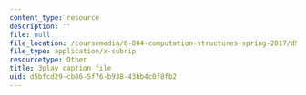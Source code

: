 ```yaml
---
content_type: resource
description: ''
file: null
file_location: /coursemedia/6-004-computation-structures-spring-2017/d5bfcd29cb865f76b93843bb4c0f8fb2_q30W7ApRqjI.vtt
file_type: application/x-subrip
resourcetype: Other
title: 3play caption file
uid: d5bfcd29-cb86-5f76-b938-43bb4c0f8fb2
---
```

